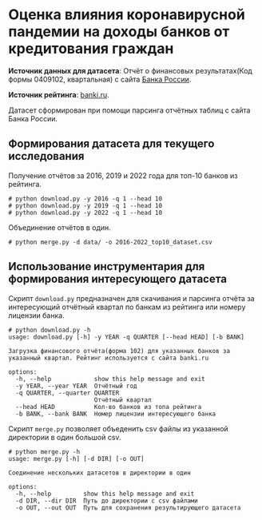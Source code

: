 # Оценка влияния коронавирусной пандемии на доходы банков от кредитования граждан
**Источник данных для датасета**: Отчёт о финансовых результатах(Код формы 0409102, квартальная) с сайта [Банка России](https://cbr.ru).

**Источник рейтинга**: [banki.ru](https://www.banki.ru/banks/ratings).

Датасет сформирован при помощи парсинга отчётных таблиц с сайта Банка России.

## Формирования датасета для текущего исследования
Получение отчётов за 2016, 2019 и 2022 года для топ-10 банков из рейтинга.
```
# python download.py -y 2016 -q 1 --head 10
# python download.py -y 2019 -q 1 --head 10 
# python download.py -y 2022 -q 1 --head 10 
```

Объединение отчётов в один.
```
# python merge.py -d data/ -o 2016-2022_top10_dataset.csv
```

## Использование инструментария для формирования интересующего датасета
Скрипт `download.py` предназначен для скачивания и парсинга отчёта за интересующий отчётный квартал по банкам из рейтинга или номеру лицензии банка.
```
# python download.py -h
usage: download.py [-h] -y YEAR -q QUARTER [--head HEAD] [-b BANK]

Загрузка финансового отчёта(форма 102) для указанных банков за указанный квартал. Рейтинг используется с сайта banki.ru

options:
  -h, --help            show this help message and exit
  -y YEAR, --year YEAR  Отчётный год
  -q QUARTER, --quarter QUARTER
                        Отчётный квартал
  --head HEAD           Кол-во банков из топа рейтинга
  -b BANK, --bank BANK  Номер лицензии интересующего банка
```

Скрипт `merge.py` позволяет объеденить csv файлы из указанной директории в один большой csv.
```
# python merge.py -h
usage: merge.py [-h] [-d DIR] [-o OUT]

Соединение нескольких датасетов в директории в один

options:
  -h, --help         show this help message and exit
  -d DIR, --dir DIR  Путь до директории с csv файлами
  -o OUT, --out OUT  Путь для сохранения результирующего датасета
```

